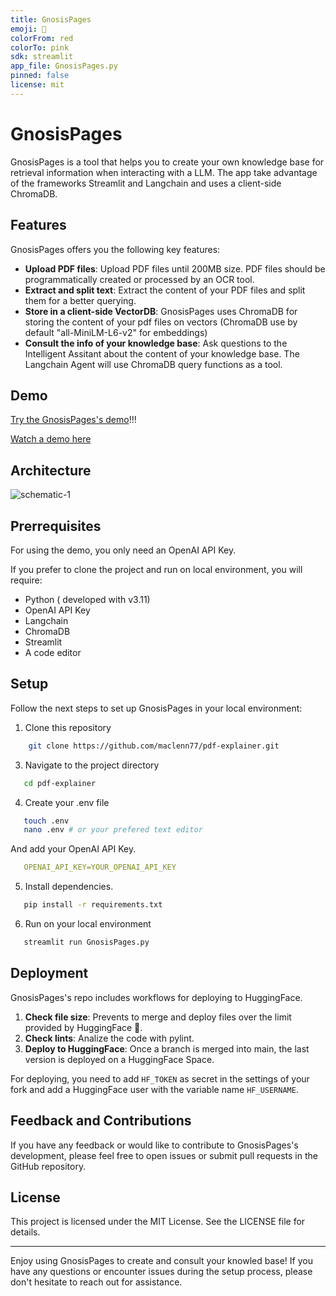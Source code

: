 ```yaml
---
title: GnosisPages
emoji: 📝
colorFrom: red
colorTo: pink
sdk: streamlit
app_file: GnosisPages.py
pinned: false
license: mit
---
```


# GnosisPages
GnosisPages is a tool that helps you to create your own knowledge base for retrieval information when interacting with a LLM. The app take advantage of the frameworks Streamlit and Langchain and uses a client-side ChromaDB.

## Features

GnosisPages offers you the following key features:

- **Upload PDF files**: Upload PDF files until 200MB size. PDF files should be programmatically created or processed by an OCR tool.
- **Extract and split text**: Extract the content of your PDF files and split them for a better querying.
- **Store in a client-side VectorDB**: GnosisPages uses ChromaDB for storing the content of your pdf files on vectors (ChromaDB use by default "all-MiniLM-L6-v2" for embeddings)
- **Consult the info of your knowledge base**: Ask questions to the Intelligent Assitant about the content of your knowledge base. The Langchain Agent will use ChromaDB query functions as a tool.

## Demo 

[Try the GnosisPages's demo](https://huggingface.co/spaces/maclenn77/pdf-explainer)!!!

[Watch a demo here](https://youtu.be/OEQTusJGHFQ)

## Architecture

![schematic-1](https://github.com/Maclenn77/pdf-explainer/assets/1808402/36dbacfa-43f3-4530-9d31-0e9b1127f992)

## Prerrequisites

For using the demo, you only need an OpenAI API Key.

If you prefer to clone the project and run on local environment, you will require:

- Python ( developed with v3.11)
- OpenAI API Key
- Langchain
- ChromaDB
- Streamlit
- A code editor

## Setup

Follow the next steps to set up GnosisPages in your local environment:

1. Clone this repository

```bash
    git clone https://github.com/maclenn77/pdf-explainer.git
```

3. Navigate to the project directory
```bash
   cd pdf-explainer
```
4. Create your .env file
```bash
   touch .env
   nano .env # or your prefered text editor
```
 And add your OpenAI API Key.
```yaml
   OPENAI_API_KEY=YOUR_OPENAI_API_KEY
```
5. Install dependencies.
```bash
   pip install -r requirements.txt
```
6. Run on your local environment
```bash
   streamlit run GnosisPages.py
```

## Deployment

GnosisPages's repo includes workflows for deploying to HuggingFace. 

1. **Check file size**: Prevents to merge and deploy files over the limit provided by HuggingFace 🤗.
2. **Check lints**: Analize the code with pylint.
3. **Deploy to HuggingFace**: Once a branch is merged into main, the last version is deployed on a HuggingFace Space.

For deploying, you need to add `HF_TOKEN` as secret in the settings of your fork and add a HuggingFace user with the variable name `HF_USERNAME`.

## Feedback and Contributions
If you have any feedback or would like to contribute to GnosisPages's development, please feel free to open issues or submit pull requests in the GitHub repository.

## License
This project is licensed under the MIT License. See the LICENSE file for details.

---

Enjoy using GnosisPages to create and consult your knowled base! If you have any questions or encounter issues during the setup process, please don't hesitate to reach out for assistance.
